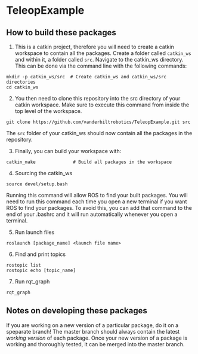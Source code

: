 # TeleopExample
## How to build these packages

1. This is a catkin project, therefore you will need to create a catkin workspace to contain all the packages. Create a folder called `catkin_ws` and within it, a folder called `src`. Navigate to the catkin_ws directory. This can be done via the command line with the following commands: 
```
mkdir -p catkin_ws/src  # Create catkin_ws and catkin_ws/src directories
cd catkin_ws
```
2. You then need to clone this repository into the src directory of your catkin workspace. Make sure to execute this command from inside the top level of the workspace.
```
git clone https://github.com/vanderbiltrobotics/TeleopExample.git src
```
The `src` folder of your catkin_ws should now contain all the packages in the repository.

3. Finally, you can build your workspace with:
```
catkin_make              # Build all packages in the workspace
```
4. Sourcing the catkin_ws

```
source devel/setup.bash
```
Running this command will allow ROS to find your built packages. You will need to run this command each time you open a new terminal if you want ROS to find your packages. To avoid this, you can add that command to the end of your .bashrc and it will run automatically whenever you open a terminal.

5. Run launch files

```
roslaunch [package_name] <launch file name>
```

6. Find and print topics
```
rostopic list
rostopic echo [topic_name]
```
7. Run rqt_graph

```
rqt_graph
```

## Notes on developing these packages

If you are working on a new version of a particular package, do it on a speparate branch! The master branch should always contain the latest *working version* of each package. Once your new version of a package is working and thoroughly tested, it can be merged into the master branch.
